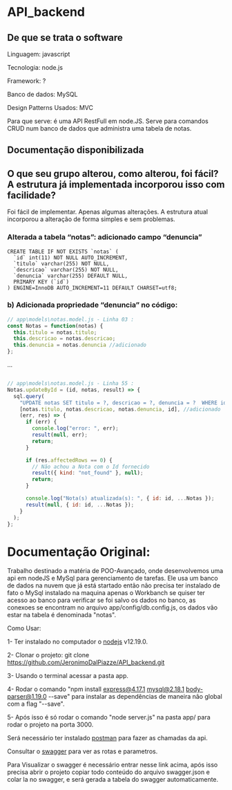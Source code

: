 # API_backend

## De que se trata o software 

Linguagem: javascript

Tecnologia: node.js

Framework: ?

Banco de dados: MySQL

Design Patterns Usados: MVC

Para que serve: é uma API RestFull em node.JS. Serve para comandos CRUD num banco de dados que administra uma tabela de notas.

## Documentação disponibilizada

## O que seu grupo alterou, como alterou, foi fácil? A estrutura já implementada incorporou isso com facilidade?

Foi fácil de implementar. Apenas algumas alterações. A estrutura atual incorporou a alteração de forma simples e sem problemas.

### Alterada a tabela “notas”: adicionado campo “denuncia”
```` mysql
CREATE TABLE IF NOT EXISTS `notas` (
  `id` int(11) NOT NULL AUTO_INCREMENT,
  `titulo` varchar(255) NOT NULL,
  `descricao` varchar(255) NOT NULL,
  `denuncia` varchar(255) DEFAULT NULL,
  PRIMARY KEY (`id`)
) ENGINE=InnoDB AUTO_INCREMENT=11 DEFAULT CHARSET=utf8;
````

### b)	Adicionada propriedade “denuncia” no código:


```` javascript
// app\models\notas.model.js - Linha 03 :
const Notas = function(notas) {
  this.titulo = notas.titulo;
  this.descricao = notas.descricao;
  this.denuncia = notas.denuncia //adicionado
};
````
...


```` javascript

// app\models\notas.model.js - Linha 55 :
Notas.updateById = (id, notas, result) => {
  sql.query(
    "UPDATE notas SET titulo = ?, descricao = ?, denuncia = ?  WHERE id = ?",
    [notas.titulo, notas.descricao, notas.denuncia, id], //adicionado
    (err, res) => {
      if (err) {
        console.log("error: ", err);
        result(null, err);
        return;
      }

      if (res.affectedRows == 0) {
        // Não achou a Nota com o Id fornecido
        result({ kind: "not_found" }, null);
        return;
      }

      console.log("Nota(s) atualizada(s): ", { id: id, ...Notas });
      result(null, { id: id, ...Notas });
    }
  );
};

````



# Documentação Original:
Trabalho destinado a matéria de POO-Avançado, onde desenvolvemos uma api em nodeJS e MySql para gerenciamento de tarefas. Ele usa um banco de dados na nuvem que já está startado então não precisa ter instalado de fato o MySql instalado na maquina apenas o Workbanch se quiser ter acesso ao banco para verificar se foi salvo os dados no banco, as conexoes se encontram no arquivo app/config/db.config.js, os dados vão estar na tabela é denominada "notas".

Como Usar:

1- Ter instalado no computador o [nodejs](https://nodejs.org/en/download/) v12.19.0.

2- Clonar o projeto: git clone https://github.com/JeronimoDalPiazze/API_backend.git

3- Usando o terminal acessar a pasta app.

4- Rodar o comando "npm install express@4.17.1 mysql@2.18.1 body-parser@1.19.0 --save" para instalar as dependências de maneira não global com a flag "--save".

5- Após isso é só rodar o comando "node server.js" na pasta app/ para rodar o projeto na porta 3000.

Será necessário ter instalado [postman](https://www.postman.com/downloads/) para fazer as chamadas da api.

Consultar o [swagger](https://editor.swagger.io/) para ver as rotas e parametros.

Para Visualizar o swagger é necessário entrar nesse link acima, após isso precisa abrir o projeto copiar todo conteúdo do arquivo swagger.json e colar la no swagger, e será gerada a tabela do swagger automaticamente.
